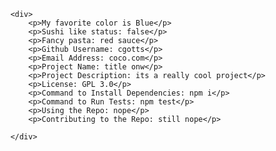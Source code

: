 
        <div>
            <p>My favorite color is Blue</p>
            <p>Sushi like status: false</p>
            <p>Fancy pasta: red sauce</p>
            <p>Github Username: cgotts</p>
            <p>Email Address: coco.com</p>
            <p>Project Name: title onw</p>
            <p>Project Description: its a really cool project</p>
            <p>License: GPL 3.0</p>
            <p>Command to Install Dependencies: npm i</p>
            <p>Command to Run Tests: npm test</p>
            <p>Using the Repo: nope</p>
            <p>Contributing to the Repo: still nope</p>

        </div>
    